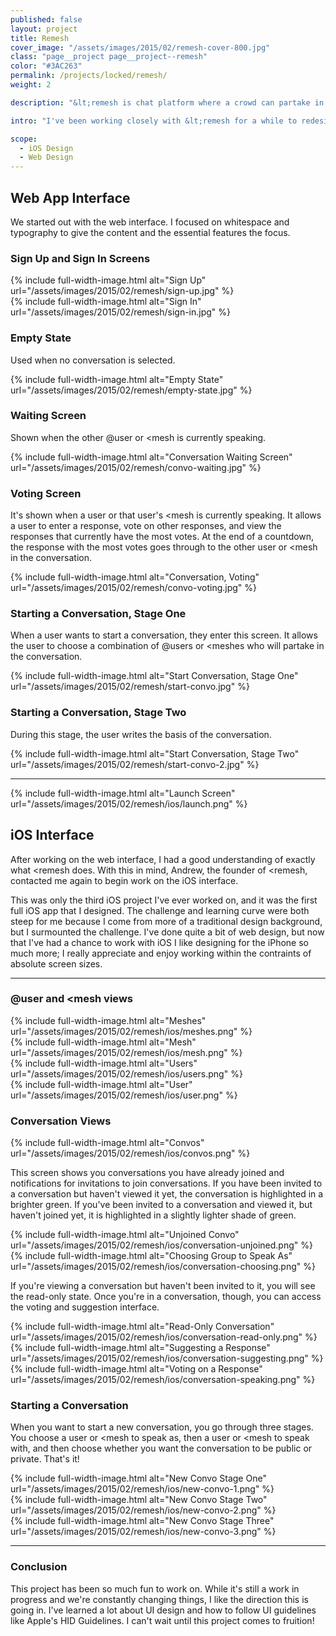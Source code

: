 ```yaml
---
published: false
layout: project
title: Remesh
cover_image: "/assets/images/2015/02/remesh-cover-800.jpg"
class: "page__project page__project--remesh"
color: "#3AC263"
permalink: /projects/locked/remesh/
weight: 2

description: "&lt;remesh is chat platform where a crowd can partake in conversation as if they are one person speaking with one voice."

intro: "I've been working closely with &lt;remesh for a while to redesign their web interface and to design a new iOS UI."

scope:
  - iOS Design
  - Web Design
---
```

<div class="grid">
  <div class="grid__col grid__col--6-of-12">
    <h2>Web App Interface</h2>
    <p>We started out with the web interface. I focused on whitespace and typography to give the content and the essential features the focus.</p>
  </div>
  <div class="clearfix"></div>
  <div class="grid__col grid__col--12-of-12">
    <h3>Sign Up and Sign In Screens</h3>
  </div>
  <div class="grid__col grid__col--6-of-12">
    {% include full-width-image.html alt="Sign Up" url="/assets/images/2015/02/remesh/sign-up.jpg" %}
  </div>
  <div class="grid__col grid__col--6-of-12">
    {% include full-width-image.html alt="Sign In" url="/assets/images/2015/02/remesh/sign-in.jpg" %}
  </div>
  <div class="grid__col grid__col--3-of-12">
    <h3>Empty State</h3>
    <p>Used when no conversation is selected.</p>
  </div>
  <div class="grid__col grid__col--9-of-12">
    {% include full-width-image.html alt="Empty State" url="/assets/images/2015/02/remesh/empty-state.jpg" %}
  </div>
  <div class="grid__col grid__col--3-of-12">
    <h3>Waiting Screen</h3>
    <p>Shown when the other @user or &lt;mesh is currently speaking.</p>
  </div>
  <div class="grid__col grid__col--9-of-12">
    {% include full-width-image.html alt="Conversation Waiting Screen" url="/assets/images/2015/02/remesh/convo-waiting.jpg" %}
  </div>
  <div class="grid__col grid__col--3-of-12">
    <h3>Voting Screen</h3>
    <p>It's shown when a user or that user's &lt;mesh is currently speaking. It allows a user to enter a response, vote on other responses, and view the responses that currently have the most votes. At the end of a countdown, the response with the most votes goes through to the other user or &lt;mesh in the conversation.</p>
  </div>
  <div class="grid__col grid__col--9-of-12">
    {% include full-width-image.html alt="Conversation, Voting" url="/assets/images/2015/02/remesh/convo-voting.jpg" %}
  </div>
  <div class="grid__col grid__col--3-of-12">
    <h3>Starting a Conversation, Stage One</h3>
    <p>When a user wants to start a conversation, they enter this screen. It allows the user to choose a combination of @users or &lt;meshes who will partake in the conversation.</p>
  </div>
  <div class="grid__col grid__col--9-of-12">
    {% include full-width-image.html alt="Start Conversation, Stage One" url="/assets/images/2015/02/remesh/start-convo.jpg" %}
  </div>
  <div class="grid__col grid__col--3-of-12">
    <h3>Starting a Conversation, Stage Two</h3>
    <p>During this stage, the user writes the basis of the conversation.</p>
  </div>
  <div class="grid__col grid__col--9-of-12">
    {% include full-width-image.html alt="Start Conversation, Stage Two" url="/assets/images/2015/02/remesh/start-convo-2.jpg" %}
  </div>
</div>
<hr class="hr--long"></hr>
<div class="grid">
  <div class="grid__col grid__col--3-of-12">
    {% include full-width-image.html alt="Launch Screen" url="/assets/images/2015/02/remesh/ios/launch.png" %}
  </div>
  <div class="grid__col grid__col--7-of-12 grid__col--push-1-of-12">
    <h2>iOS Interface</h2>
    <p>After working on the web interface, I had a good understanding of exactly what &lt;remesh does. With this in mind, Andrew, the founder of &lt;remesh, contacted me again to begin work on the iOS interface.</p>
    <p>This was only the third iOS project I've ever worked on, and it was the first full iOS app that I designed. The challenge and learning curve were both steep for me because I come from more of a traditional design background, but I surmounted the challenge. I've done quite a bit of web design, but now that I've had a chance to work with iOS I like designing for the iPhone so much more; I really appreciate and enjoy working within the contraints of absolute screen sizes.</p>
    <hr class="hr--long">
  </div>
  <div class="grid__col grid__col--12-of-12">
    <h3>@user and &lt;mesh views</h3>
  </div>
  <div class="grid__col grid__col--3-of-12">
    {% include full-width-image.html alt="Meshes" url="/assets/images/2015/02/remesh/ios/meshes.png" %}
  </div>
  <div class="grid__col grid__col--3-of-12">
    {% include full-width-image.html alt="Mesh" url="/assets/images/2015/02/remesh/ios/mesh.png" %}
  </div>
  <div class="grid__col grid__col--3-of-12">
    {% include full-width-image.html alt="Users" url="/assets/images/2015/02/remesh/ios/users.png" %}
  </div>
  <div class="grid__col grid__col--3-of-12">
    {% include full-width-image.html alt="User" url="/assets/images/2015/02/remesh/ios/user.png" %}
  </div>
  <div class="grid__col grid__col--12-of-12">
    <h3>Conversation Views</h3>
  </div>
  <div class="grid__col grid__col--3-of-12">
    {% include full-width-image.html alt="Convos" url="/assets/images/2015/02/remesh/ios/convos.png" %}
  </div>
  <div class="grid__col grid__col--3-of-12">
    <p>This screen shows you conversations you have already joined and notifications for invitations to join conversations. If you have been invited to a conversation but haven't viewed it yet, the conversation is highlighted in a brighter green. If you've been invited to a conversation and viewed it, but haven't joined yet, it is highlighted in a slightly lighter shade of green.</p>
  </div>
  <div class="grid__col grid__col--3-of-12">
    {% include full-width-image.html alt="Unjoined Convo" url="/assets/images/2015/02/remesh/ios/conversation-unjoined.png" %}
  </div>
  <div class="grid__col grid__col--3-of-12">
    {% include full-width-image.html alt="Choosing Group to Speak As" url="/assets/images/2015/02/remesh/ios/conversation-choosing.png" %}
  </div>
  <div class="grid__col grid__col--3-of-12">
    <p>If you're viewing a conversation but haven't been invited to it, you will see the read-only state. Once you're in a conversation, though, you can access the voting and suggestion interface.</p>
  </div>
  <div class="grid__col grid__col--3-of-12">
    {% include full-width-image.html alt="Read-Only Conversation" url="/assets/images/2015/02/remesh/ios/conversation-read-only.png" %}
  </div>
  <div class="grid__col grid__col--3-of-12">
    {% include full-width-image.html alt="Suggesting a Response" url="/assets/images/2015/02/remesh/ios/conversation-suggesting.png" %}
  </div>
  <div class="grid__col grid__col--3-of-12">
    {% include full-width-image.html alt="Voting on a Response" url="/assets/images/2015/02/remesh/ios/conversation-speaking.png" %}
  </div>
  <div class="grid__col grid__col--12-of-12">
    <h3>Starting a Conversation</h3>
  </div>
  <div class="grid__col grid__col--3-of-12">
    <p>When you want to start a new conversation, you go through three stages. You choose a user or &lt;mesh to speak as, then a user or &lt;mesh to speak with, and then choose whether you want the conversation to be public or private. That's it!</p>
  </div>
  <div class="grid__col grid__col--3-of-12">
    {% include full-width-image.html alt="New Convo Stage One" url="/assets/images/2015/02/remesh/ios/new-convo-1.png" %}
  </div>
  <div class="grid__col grid__col--3-of-12">
    {% include full-width-image.html alt="New Convo Stage Two" url="/assets/images/2015/02/remesh/ios/new-convo-2.png" %}
  </div>
  <div class="grid__col grid__col--3-of-12">
    {% include full-width-image.html alt="New Convo Stage Three" url="/assets/images/2015/02/remesh/ios/new-convo-3.png" %}
  </div>
  <hr class="hr--long">
</div>
<div class="grid">
  <div class="grid__col grid__col--7-of-12 grid__col--centered">
    <h3>Conclusion</h3>
    <p>This project has been so much fun to work on. While it's still a work in progress and we're constantly changing things, I like the direction this is going in. I've learned a lot about UI design and how to follow UI guidelines like Apple's HID Guidelines. I can't wait until this project comes to fruition!</p>
  </div>
</div>